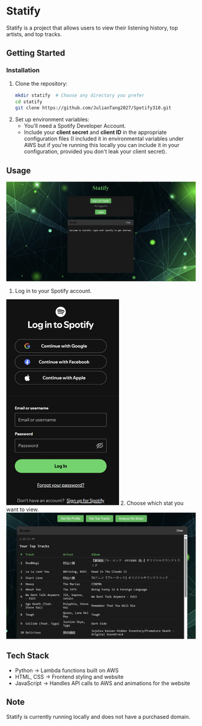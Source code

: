 # Statify


Statify is a project that allows users to view their listening history, top artists, and top tracks.


## Getting Started
### Installation
1. Clone the repository:
   ```sh
   mkdir statify  # Choose any directory you prefer
   cd statify
   git clone https://github.com/JulianTang2027/Spotify310.git
   ```
2. Set up environment variables:
   - You'll need a Spotify Developer Account.
   - Include your **client secret** and **client ID** in the appropriate configuration files (I included it in environmental variables under AWS but if you're running this locally you can include it in your configuration, provided you don't leak your client secret).


## Usage
![Homepage](https://raw.githubusercontent.com/JulianTang2027/Spotify310/master/images/homepage.png)
1. Log in to your Spotify account.
<img alt="Login" src="https://raw.githubusercontent.com/JulianTang2027/Spotify310/master/images/login.png" width="300">
2. Choose which stat you want to view.
<img alt="Stats" src="https://raw.githubusercontent.com/JulianTang2027/Spotify310/master/images/stats.png">


## Tech Stack
- Python → Lambda functions built on AWS
- HTML, CSS → Frontend styling and website
- JavaScript → Handles API calls to AWS and animations for the website


## Note
Statify is currently running locally and does not have a purchased domain.
